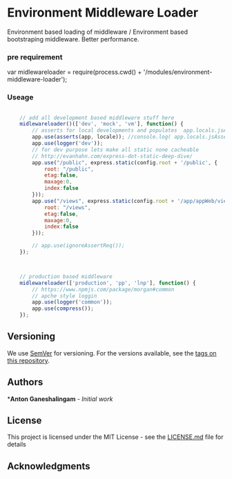 # Environment Middleware Loader

Environment based loading of middleware / Environment based bootstraping middleware. Better performance.

### pre requirement

var midlewareloader = require(process.cwd() + '/modules/environment-middleware-loader');

### Useage

```javascript

    // add all development based middleware stuff here
    midlewareloader()(['dev', 'mock', 'vm'], function() {
        // asserts for local developments and populates  app.locals.jsAsserts
        app.use(asserts(app, locale)); //console.log( app.locals.jsAsserts);
        app.use(logger('dev'));
        // for dev purpose lets make all static none cacheable
        // http://evanhahn.com/express-dot-static-deep-dive/
        app.use("/public", express.static(config.root + '/public', {
            root: "/public",
            etag:false,
            maxage:0,
            index:false
        }));
        app.use("/views", express.static(config.root + '/app/appWeb/views',{
            root: "/views",
            etag:false,
            maxage:0,
            index:false
        }));

        // app.use(ignoreAssertReq());
    });



    // production based middleware
    midlewareloader(['production', 'pp', 'lnp'], function() {
        // https://www.npmjs.com/package/morgan#common
        // apche style loggin
        app.use(logger('common'));
        app.use(compress());
    });

```



## Versioning

We use [SemVer](http://semver.org/) for versioning. For the versions available, see the [tags on this repository](https://github.com/your/project/tags).

## Authors

***Anton Ganeshalingam** - *Initial work*



## License

This project is licensed under the MIT License - see the [LICENSE.md](LICENSE.md) file for details

## Acknowledgments


